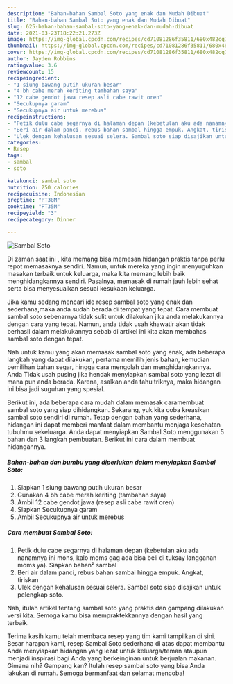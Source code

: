 ```yaml
---
description: "Bahan-bahan Sambal Soto yang enak dan Mudah Dibuat"
title: "Bahan-bahan Sambal Soto yang enak dan Mudah Dibuat"
slug: 625-bahan-bahan-sambal-soto-yang-enak-dan-mudah-dibuat
date: 2021-03-23T18:22:21.273Z
image: https://img-global.cpcdn.com/recipes/cd71081286f35811/680x482cq70/sambal-soto-foto-resep-utama.jpg
thumbnail: https://img-global.cpcdn.com/recipes/cd71081286f35811/680x482cq70/sambal-soto-foto-resep-utama.jpg
cover: https://img-global.cpcdn.com/recipes/cd71081286f35811/680x482cq70/sambal-soto-foto-resep-utama.jpg
author: Jayden Robbins
ratingvalue: 3.6
reviewcount: 15
recipeingredient:
- "1 siung bawang putih ukuran besar"
- "4 bh cabe merah keriting tambahan saya"
- "12 cabe gendot jawa resep asli cabe rawit oren"
- "Secukupnya garam"
- "Secukupnya air untuk merebus"
recipeinstructions:
- "Petik dulu cabe segarnya di halaman depan (kebetulan aku ada nanamnya ini mons, kalo moms gag ada bisa beli di tuksay langganan moms ya). Siapkan bahan² sambal"
- "Beri air dalam panci, rebus bahan sambal hingga empuk. Angkat, tiriskan"
- "Ulek dengan kehalusan sesuai selera. Sambal soto siap disajikan untuk pelengkap soto."
categories:
- Resep
tags:
- sambal
- soto

katakunci: sambal soto 
nutrition: 250 calories
recipecuisine: Indonesian
preptime: "PT38M"
cooktime: "PT35M"
recipeyield: "3"
recipecategory: Dinner

---
```



![Sambal Soto](https://img-global.cpcdn.com/recipes/cd71081286f35811/680x482cq70/sambal-soto-foto-resep-utama.jpg)

Di zaman  saat ini , kita memang bisa memesan hidangan praktis tanpa perlu repot memasaknya sendiri. Namun, untuk mereka yang ingin menyuguhkan masakan terbaik untuk keluarga, maka kita memang lebih baik menghidangkannya sendiri. Pasalnya, memasak di rumah jauh lebih sehat serta bisa menyesuaikan sesuai kesukaan keluarga.

Jika kamu sedang mencari ide resep sambal soto yang enak dan sederhana,maka anda sudah berada di tempat yang tepat. Cara membuat sambal soto  sebenarnya tidak sulit untuk dilakukan jika anda melakukannya dengan cara yang tepat. Namun, anda tidak usah khawatir akan tidak berhasil dalam melakukannya 
sebab di artikel ini kita akan membahas sambal soto dengan tepat.  



Nah untuk kamu yang akan memasak sambal soto yang enak, ada beberapa langkah yang dapat dilakukan, pertama memilih jenis bahan, kemudian pemilihan bahan segar, hingga cara mengolah dan menghidangkannya. Anda Tidak usah pusing jika hendak menyiapkan sambal soto yang lezat di mana pun anda berada. Karena, asalkan anda  tahu triknya, maka hidangan ini bisa jadi suguhan yang spesial.

Berikut ini, ada beberapa cara mudah dalam memasak caramembuat sambal soto yang siap dihidangkan. Sekarang, yuk kita coba kreasikan sambal soto sendiri di rumah. Tetap dengan bahan yang sederhana, hidangan ini dapat memberi manfaat dalam membantu menjaga kesehatan tubuhmu sekeluarga. Anda dapat menyiapkan Sambal Soto menggunakan 5 bahan dan 3 langkah pembuatan. Berikut ini cara dalam membuat hidangannya.

<!--inarticleads1-->

##### Bahan-bahan dan bumbu yang diperlukan dalam menyiapkan Sambal Soto:

1. Siapkan 1 siung bawang putih ukuran besar
1. Gunakan 4 bh cabe merah keriting (tambahan saya)
1. Ambil 12 cabe gendot jawa (resep asli cabe rawit oren)
1. Siapkan Secukupnya garam
1. Ambil Secukupnya air untuk merebus




<!--inarticleads2-->

##### Cara membuat Sambal Soto:

1. Petik dulu cabe segarnya di halaman depan (kebetulan aku ada nanamnya ini mons, kalo moms gag ada bisa beli di tuksay langganan moms ya). Siapkan bahan² sambal
1. Beri air dalam panci, rebus bahan sambal hingga empuk. Angkat, tiriskan
1. Ulek dengan kehalusan sesuai selera. Sambal soto siap disajikan untuk pelengkap soto.




Nah, itulah artikel tentang  sambal soto  yang praktis dan gampang dilakukan versi kita. Semoga kamu bisa mempraktekkannya dengan hasil yang terbaik. 

Terima kasih kamu telah membaca resep yang tim kami tampilkan di sini. Besar harapan kami, resep  Sambal Soto sederhana di atas dapat membantu Anda menyiapkan hidangan yang lezat untuk keluarga/teman ataupun menjadi inspirasi bagi Anda yang berkeinginan untuk berjualan makanan. Gimana nih? Gampang kan? Itulah resep sambal soto yang bisa Anda lakukan di rumah. Semoga bermanfaat dan selamat mencoba!

